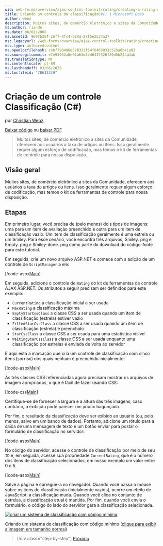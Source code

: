 ```yaml
---
uid: web-forms/overview/ajax-control-toolkit/rating/creating-a-rating-control-cs
title: Criando um controle de classificaçãoC#() | Microsoft Docs
author: wenz
description: Muitos sites, de comércio eletrônico a sites da Comunidade, oferecem aos usuários a taxa de artigos ou itens. Isso geralmente requer algum esforço de codificação, mas temos o...
ms.author: riande
ms.date: 06/02/2008
ms.assetid: 969fb28f-2bff-4fc4-b24a-27f5e2534a37
msc.legacyurl: /web-forms/overview/ajax-control-toolkit/rating/creating-a-rating-control-cs
msc.type: authoredcontent
ms.openlocfilehash: c0bf793406e378321f54f0460031c526a0b41a02
ms.sourcegitcommit: e7e91932a6e91a63e2e46417626f39d6b244a3ab
ms.translationtype: MT
ms.contentlocale: pt-BR
ms.lasthandoff: 03/06/2020
ms.locfileid: "78612339"
---
```

# <a name="creating-a-rating-control-c"></a>Criação de um controle Classificação (C#)

por [Christian Wenz](https://github.com/wenz)

[Baixar código](https://download.microsoft.com/download/9/3/f/93f8daea-bebd-4821-833b-95205389c7d0/rating0.cs.zip) ou [baixar PDF](https://download.microsoft.com/download/2/d/c/2dc10e34-6983-41d4-9c08-f78f5387d32b/rating0CS.pdf)

> Muitos sites, de comércio eletrônico a sites da Comunidade, oferecem aos usuários a taxa de artigos ou itens. Isso geralmente requer algum esforço de codificação, mas temos o kit de ferramentas de controle para nossa disposição.

## <a name="overview"></a>Visão geral

Muitos sites, de comércio eletrônico a sites da Comunidade, oferecem aos usuários a taxa de artigos ou itens. Isso geralmente requer algum esforço de codificação, mas temos o kit de ferramentas de controle para nossa disposição.

## <a name="steps"></a>Etapas

Em primeiro lugar, você precisa de (pelo menos) dois tipos de imagens: uma para um item de avaliação preenchido e outra para um item de classificação vazio. Um item de classificação geralmente é uma estrela ou um Smiley. Para esse cenário, você encontra três arquivos, Smiley. png e Empty. png e Smiley-done. png como parte do download do código-fonte para este tutorial.

Em seguida, crie um novo arquivo ASP.NET e comece com a adição de um controle de `ScriptManager` a ele:

[!code-aspx[Main](creating-a-rating-control-cs/samples/sample1.aspx)]

Em seguida, adicione o controle de `Rating` do kit de ferramentas de controle AJAX ASP.NET. Os atributos a seguir precisam ser definidos para este exemplo:

- `CurrentRating` a classificação inicial a ser usada
- `MaxRating` a classificação máxima
- `EmptyStarCssClass` a classe CSS a ser usada quando um item de classificação (estrela) estiver vazio
- `FilledStarCssClass` a classe CSS a ser usada quando um item de classificação (estrela) é preenchido
- `StarCssClass` a classe CSS a ser usada para uma estatística visível
- `WaitingStarCssClass` a classe CSS a ser usada enquanto uma classificação por estrelas é enviada de volta ao servidor

E aqui está a marcação que cria um controle de classificação com cinco itens (sorriso) dos quais nenhum é preenchido inicialmente:

[!code-aspx[Main](creating-a-rating-control-cs/samples/sample2.aspx)]

As três classes CSS referenciadas agora precisam mostrar os arquivos de imagem apropriados, o que é fácil de fazer usando CSS:

[!code-css[Main](creating-a-rating-control-cs/samples/sample3.css)]

Certifique-se de fornecer a largura e a altura das três imagens, caso contrário, a exibição pode parecer um pouco bagunçada.

Por fim, o resultado da classificação deve ser exibido ao usuário (ou, pelo menos, salvo em um banco de dados). Portanto, adicione um rótulo para a saída de uma mensagem de texto e um botão enviar para postar o formulário de classificação no servidor:

[!code-aspx[Main](creating-a-rating-control-cs/samples/sample4.aspx)]

No código do servidor, acesse o controle de classificação por meio de seu `ID` e, em seguida, acesse sua propriedade `CurrentRating`, que é o número dos itens de classificação selecionados, em nosso exemplo um valor entre 0 e 5.

[!code-aspx[Main](creating-a-rating-control-cs/samples/sample5.aspx)]

Salve a página e carregue-a no navegador. Quando você passa o mouse sobre os itens de classificação (inicialmente vazios), ocorre um efeito de JavaScript: a classificação muda. Quando você clica no conjunto de estrelas, a classificação atual é mantida. Por fim, quando você envia o formulário, o código do lado do servidor gera a classificação selecionada.

[![criar um sistema de classificação com código mínimo](creating-a-rating-control-cs/_static/image2.png)](creating-a-rating-control-cs/_static/image1.png)

Criando um sistema de classificação com código mínimo ([clique para exibir a imagem em tamanho normal](creating-a-rating-control-cs/_static/image3.png))

> [!div class="step-by-step"]
> [Próximo](creating-a-rating-control-vb.md)
